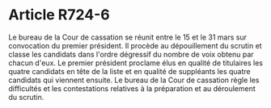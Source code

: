 # Article R724-6

Le bureau de la Cour de cassation se réunit entre le 15 et le 31 mars sur convocation du premier président. Il procède au dépouillement du scrutin et classe les candidats dans l'ordre dégressif du nombre de voix obtenu par chacun d'eux. Le premier président proclame élus en qualité de titulaires les quatre candidats en tête de la liste et en qualité de suppléants les quatre candidats qui viennent ensuite.   Le bureau de la Cour de cassation règle les difficultés et les contestations relatives à la préparation et au déroulement du scrutin.